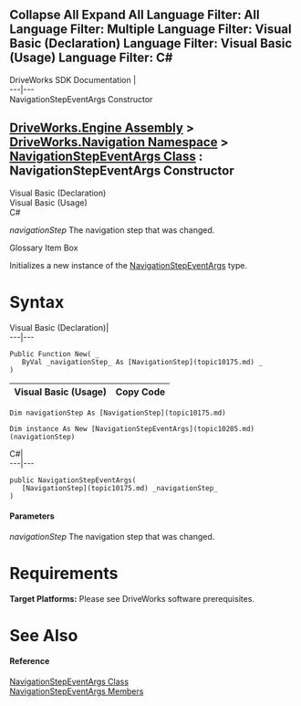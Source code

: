 Collapse All Expand All Language Filter: All  Language Filter: Multiple  Language Filter: Visual Basic (Declaration) Language Filter: Visual Basic (Usage) Language Filter: C#  
---  
DriveWorks SDK Documentation  |   
---|---  
NavigationStepEventArgs Constructor   
  
[DriveWorks.Engine Assembly](topic2156.md) > [DriveWorks.Navigation Namespace](topic10114.md) > [NavigationStepEventArgs Class](topic10205.md) : NavigationStepEventArgs Constructor  
---  
  
Visual Basic (Declaration)    
Visual Basic (Usage)    
C# 

_navigationStep_
    The navigation step that was changed.

Glossary Item Box

Initializes a new instance of the [NavigationStepEventArgs](topic10205.md) type. 

# Syntax

Visual Basic (Declaration)|   
---|---  
      
    
    Public Function New( _
       ByVal _navigationStep_ As [NavigationStep](topic10175.md) _
    )  
  
Visual Basic (Usage)| Copy Code  
---|---  
      
    
    Dim navigationStep As [NavigationStep](topic10175.md)
     
    Dim instance As New [NavigationStepEventArgs](topic10205.md)(navigationStep)  
  
C#|   
---|---  
      
    
    public NavigationStepEventArgs( 
       [NavigationStep](topic10175.md) _navigationStep_
    )  
  
#### Parameters

 _navigationStep_
    The navigation step that was changed.

# Requirements

**Target Platforms:** Please see DriveWorks software prerequisites.

# See Also

#### Reference

[NavigationStepEventArgs Class](topic10205.md)   
[NavigationStepEventArgs Members](topic10206.md)


